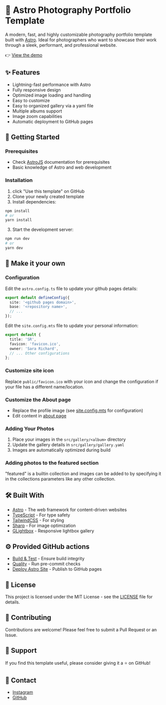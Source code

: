 # 📸 Astro Photography Portfolio Template

A modern, fast, and highly customizable photography portfolio template built with [Astro](https://astro.build).
Ideal for photographers who want to showcase their work through a sleek, performant, and professional website.

👉 [View the demo](https://rockem.github.io/astro-photography-portfolio/)

## ✨ Features

- Lightning-fast performance with Astro
- Fully responsive design
- Optimized image loading and handling
- Easy to customize
- Easy to organized gallery via a yaml file
- Multiple albums support
- Image zoom capabilities
- Automatic deployment to GitHub pages

## 🚀 Getting Started

### Prerequisites

- Check [AstroJS](https://docs.astro.build/en/install-and-setup/) documentation for prerequisites
- Basic knowledge of Astro and web development

### Installation

1. click "Use this template" on GitHub
2. Clone your newly created template
3. Install dependencies:

```bash
npm install
# or
yarn install
```

3. Start the development server:

```bash
npm run dev
# or
yarn dev
```

## 📝 Make it your own

### Configuration

Edit the `astro.config.ts` file to update your github pages details:

```typescript
export default defineConfig({
  site: '<github pages domain>',
  base: '<repository name>',
  // ...
});
```

Edit the `site.config.mts` file to update your personal information:

```typescript
export default {
  title: 'SR',
  favicon: 'favicon.ico',
  owner: 'Sara Richard',
  // ... Other configurations
};
```

### Customize site icon

Replace `public/favicon.ico` with your icon and change the configuration
if your file has a different name/location.

### Customize the About page

- Replace the profile image (see [site.config.mts](site.config.mts) for configuration)
- Edit content in [about page](./src/pages/about.astro)

### Adding Your Photos

1. Place your images in the `src/gallery/<album>` directory
2. Update the gallery details in `src/gallery/gallery.yaml`
3. Images are automatically optimized during build

### Adding photos to the featured section

"featured" is a builtin collection and images can be added to by specifying it in the collections parameters like any
other collection.

## 🛠️ Built With

- [Astro](https://astro.build) - The web framework for content-driven websites
- [TypeScript](https://www.typescriptlang.org/) - For type safety
- [TailwindCSS](https://tailwindcss.com) - For styling
- [Sharp](https://sharp.pixelplumbing.com/) - For image optimization
- [GLightbox](https://biati-digital.github.io/glightbox/) - Responsive lightbox gallery

## ⚙️ Provided GitHub actions

- [Build & Test](./.github/workflows/test.yml) - Ensure build integrity
- [Quality](./.github/workflows/quality.yml) - Run pre-commit checks
- [Deploy Astro Site](./.github/workflows/deploy.yml) - Publish to GitHub pages

## 📄 License

This project is licensed under the MIT License - see the [LICENSE](LICENSE) file for details.

## 🤝 Contributing

Contributions are welcome! Please feel free to submit a Pull Request or an Issue.

## 💖 Support

If you find this template useful, please consider giving it a ⭐️ on GitHub!

## 📧 Contact

- [Instagram](https://www.instagram.com/lesegal/)
- [GitHub](https://github.com/rockem)

